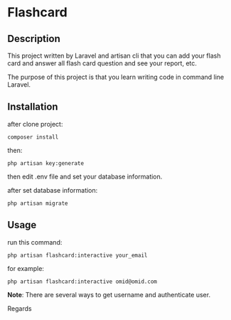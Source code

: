 # Flashcard

## Description
This project written by Laravel and artisan cli that you can add your flash card and answer all flash card question and see your report, etc.

The purpose of this project is that you learn writing code in command line Laravel.
## Installation
after clone project:

```
composer install
```

then:

```
php artisan key:generate
```

then edit .env file and set your database information.

after set database information:

```
php artisan migrate
```

## Usage

run this command:

```
php artisan flashcard:interactive your_email
```

for example:

```
php artisan flashcard:interactive omid@omid.com
```

**Note**: There are several ways to get username and authenticate user.


Regards
